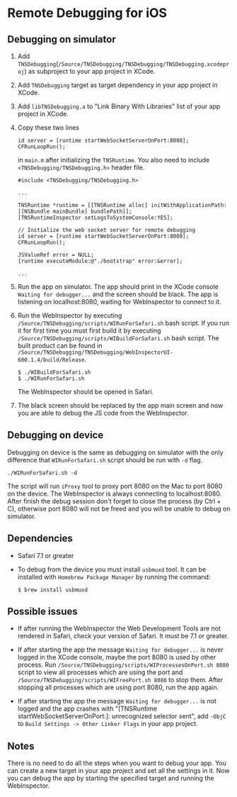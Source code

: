 # Remote Debugging for iOS

## Debugging on simulator

1. Add `TNSDebugging`(`/Source/TNSDebugging/TNSDebugging/TNSDebugging.xcodeproj`) as subproject to your app project in XCode.

2. Add `TNSDebugging` target as target dependency in your app project in XCode.
 
3. Add `libTNSDebugging.a` to "Link Binary With Libraries" list of your app project in XCode.
 
4. Copy these two lines
 
  	```
 	id server = [runtime startWebSocketServerOnPort:8080];
    CFRunLoopRun();
 	```
	in `main.m` after initializing the `TNSRuntime`. You also need to include `<TNSDebugging/TNSDebugging.h>` header file.
 
	```
	#include <TNSDebugging/TNSDebugging.h>
	
	...
	
	TNSRuntime *runtime = [[TNSRuntime alloc] initWithApplicationPath:[[NSBundle mainBundle] bundlePath]];
	[TNSRuntimeInspector setLogsToSystemConsole:YES];
	
	// Initialize the web socket server for remote debugging
	id server = [runtime startWebSocketServerOnPort:8080];
	CFRunLoopRun();
    
	JSValueRef error = NULL;
	[runtime executeModule:@"./bootstrap" error:&error];
	
	...
	
 	```
 
5. Run the app on simulator. The app should print in the XCode console `Waiting for debugger...` and the screen should be black. The app is listening on localhost:8080, waiting for WebInspector to connect to it.
 
6. Run the WebInspector by executing `/Source/TNSDebugging/scripts/WIRunForSafari.sh` bash script. If you run it for first time you must first build it by executing `/Source/TNSDebugging/scripts/WIBuildForSafari.sh` bash script. The built product can be found in `/Source/TNSDebugging/TNSDebugging/WebInspectorUI-600.1.4/build/Release`.
	
	```
	$ ./WIBuildForSafari.sh
	$ ./WIRunForSafari.sh
	```
	The WebInspector should be opened in Safari.
	
7. The black screen should be replaced by the app main screen and now you are able to debug the JS code from the WebInspector.

## Debugging on device

Debugging on device is the same as debugging on simulator with the only difference that `WIRunForSafari.sh` script should be run with `-d` flag.

	./WIRunForSafari.sh -d

The script will run `iProxy` tool to proxy port 8080 on the Mac to port 8080 on the device. The WebInspector is always connecting to localhost:8080. After finish the debug session don't forget to close the process (by Ctrl + C), otherwise port 8080 will not be freed and you will be unable to debug on simulator.

## Dependencies

- Safari 7.1 or greater

- To debug from the device you must install `usbmuxd` tool. It can be installed with `Homebrew Package Manager` by running the command:

	```
	$ brew install usbmuxd
	```

## Possible issues


- If after running the WebInspector the Web Development Tools are not rendered in Safari, check your version of Safari. It must be 7.1 or greater.

- If after starting the app the message `Waiting for debugger...` is never logged in the XCode console, maybe the port 8080 is used by other process. Run `/Source/TNSDebugging/scripts/WIProcessesOnPort.sh 8080` script to view all processes which are using the port and `/Source/TNSDebugging/scripts/WIFreePort.sh 8080` to stop them. After stopping all processes which are using port 8080, run the app again.

- If after starting the app the message `Waiting for debugger...` is not logged and the app crashes with "[TNSRuntime startWebSocketServerOnPort:]: unrecognized selector sent", add `-ObjC` to `Build Settings -> Other Linker Flags` in your app project.
	
## Notes

There is no need to do all the steps when you want to debug your app. You can create a new target in your app project and set all the settings in it. Now you can debug the app by starting the specified target and running the WebInspector.

	
	